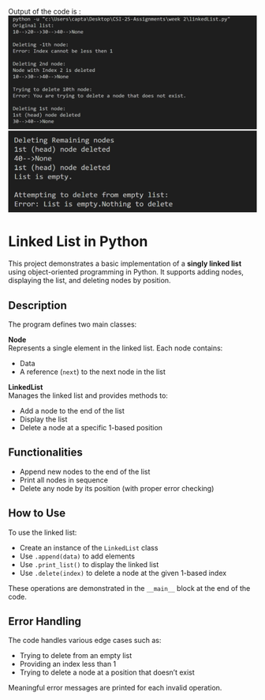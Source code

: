 Output of the code is :
![alt text](image.png)
![alt text](image-1.png)

# Linked List in Python

This project demonstrates a basic implementation of a **singly linked list** using object-oriented programming in Python. It supports adding nodes, displaying the list, and deleting nodes by position.

## Description

The program defines two main classes:

**Node**  
Represents a single element in the linked list. Each node contains:
- Data
- A reference (`next`) to the next node in the list

**LinkedList**  
Manages the linked list and provides methods to:
- Add a node to the end of the list
- Display the list
- Delete a node at a specific 1-based position

## Functionalities

- Append new nodes to the end of the list
- Print all nodes in sequence
- Delete any node by its position (with proper error checking)

## How to Use

To use the linked list:

- Create an instance of the `LinkedList` class
- Use `.append(data)` to add elements
- Use `.print_list()` to display the linked list
- Use `.delete(index)` to delete a node at the given 1-based index

These operations are demonstrated in the `__main__` block at the end of the code.

## Error Handling

The code handles various edge cases such as:

- Trying to delete from an empty list
- Providing an index less than 1
- Trying to delete a node at a position that doesn’t exist

Meaningful error messages are printed for each invalid operation.